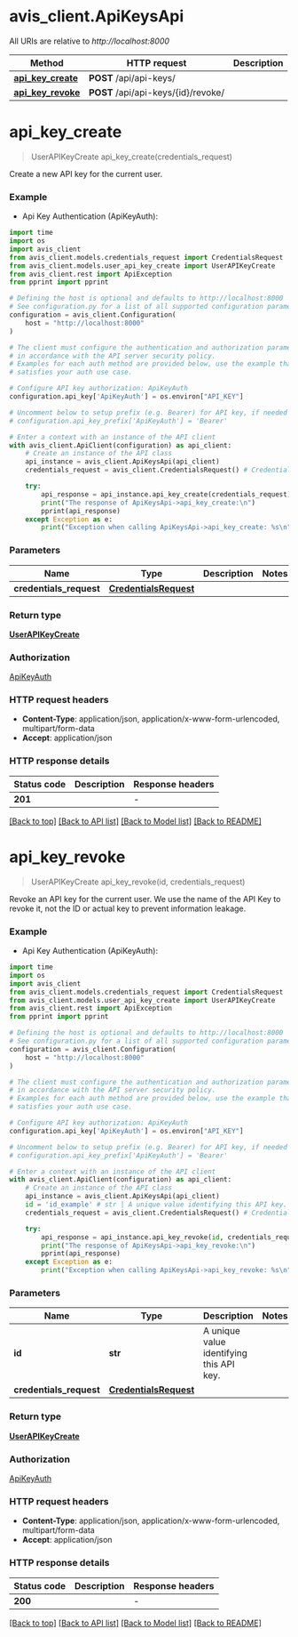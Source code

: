# avis_client.ApiKeysApi

All URIs are relative to *http://localhost:8000*

Method | HTTP request | Description
------------- | ------------- | -------------
[**api_key_create**](ApiKeysApi.md#api_key_create) | **POST** /api/api-keys/ | 
[**api_key_revoke**](ApiKeysApi.md#api_key_revoke) | **POST** /api/api-keys/{id}/revoke/ | 


# **api_key_create**
> UserAPIKeyCreate api_key_create(credentials_request)



Create a new API key for the current user.

### Example

* Api Key Authentication (ApiKeyAuth):

```python
import time
import os
import avis_client
from avis_client.models.credentials_request import CredentialsRequest
from avis_client.models.user_api_key_create import UserAPIKeyCreate
from avis_client.rest import ApiException
from pprint import pprint

# Defining the host is optional and defaults to http://localhost:8000
# See configuration.py for a list of all supported configuration parameters.
configuration = avis_client.Configuration(
    host = "http://localhost:8000"
)

# The client must configure the authentication and authorization parameters
# in accordance with the API server security policy.
# Examples for each auth method are provided below, use the example that
# satisfies your auth use case.

# Configure API key authorization: ApiKeyAuth
configuration.api_key['ApiKeyAuth'] = os.environ["API_KEY"]

# Uncomment below to setup prefix (e.g. Bearer) for API key, if needed
# configuration.api_key_prefix['ApiKeyAuth'] = 'Bearer'

# Enter a context with an instance of the API client
with avis_client.ApiClient(configuration) as api_client:
    # Create an instance of the API class
    api_instance = avis_client.ApiKeysApi(api_client)
    credentials_request = avis_client.CredentialsRequest() # CredentialsRequest | 

    try:
        api_response = api_instance.api_key_create(credentials_request)
        print("The response of ApiKeysApi->api_key_create:\n")
        pprint(api_response)
    except Exception as e:
        print("Exception when calling ApiKeysApi->api_key_create: %s\n" % e)
```



### Parameters


Name | Type | Description  | Notes
------------- | ------------- | ------------- | -------------
 **credentials_request** | [**CredentialsRequest**](CredentialsRequest.md)|  | 

### Return type

[**UserAPIKeyCreate**](UserAPIKeyCreate.md)

### Authorization

[ApiKeyAuth](../README.md#ApiKeyAuth)

### HTTP request headers

 - **Content-Type**: application/json, application/x-www-form-urlencoded, multipart/form-data
 - **Accept**: application/json

### HTTP response details

| Status code | Description | Response headers |
|-------------|-------------|------------------|
**201** |  |  -  |

[[Back to top]](#) [[Back to API list]](../README.md#documentation-for-api-endpoints) [[Back to Model list]](../README.md#documentation-for-models) [[Back to README]](../README.md)

# **api_key_revoke**
> UserAPIKeyCreate api_key_revoke(id, credentials_request)



Revoke an API key for the current user. We use the name of the API Key to revoke it, not the ID or actual key to prevent information leakage.

### Example

* Api Key Authentication (ApiKeyAuth):

```python
import time
import os
import avis_client
from avis_client.models.credentials_request import CredentialsRequest
from avis_client.models.user_api_key_create import UserAPIKeyCreate
from avis_client.rest import ApiException
from pprint import pprint

# Defining the host is optional and defaults to http://localhost:8000
# See configuration.py for a list of all supported configuration parameters.
configuration = avis_client.Configuration(
    host = "http://localhost:8000"
)

# The client must configure the authentication and authorization parameters
# in accordance with the API server security policy.
# Examples for each auth method are provided below, use the example that
# satisfies your auth use case.

# Configure API key authorization: ApiKeyAuth
configuration.api_key['ApiKeyAuth'] = os.environ["API_KEY"]

# Uncomment below to setup prefix (e.g. Bearer) for API key, if needed
# configuration.api_key_prefix['ApiKeyAuth'] = 'Bearer'

# Enter a context with an instance of the API client
with avis_client.ApiClient(configuration) as api_client:
    # Create an instance of the API class
    api_instance = avis_client.ApiKeysApi(api_client)
    id = 'id_example' # str | A unique value identifying this API key.
    credentials_request = avis_client.CredentialsRequest() # CredentialsRequest | 

    try:
        api_response = api_instance.api_key_revoke(id, credentials_request)
        print("The response of ApiKeysApi->api_key_revoke:\n")
        pprint(api_response)
    except Exception as e:
        print("Exception when calling ApiKeysApi->api_key_revoke: %s\n" % e)
```



### Parameters


Name | Type | Description  | Notes
------------- | ------------- | ------------- | -------------
 **id** | **str**| A unique value identifying this API key. | 
 **credentials_request** | [**CredentialsRequest**](CredentialsRequest.md)|  | 

### Return type

[**UserAPIKeyCreate**](UserAPIKeyCreate.md)

### Authorization

[ApiKeyAuth](../README.md#ApiKeyAuth)

### HTTP request headers

 - **Content-Type**: application/json, application/x-www-form-urlencoded, multipart/form-data
 - **Accept**: application/json

### HTTP response details

| Status code | Description | Response headers |
|-------------|-------------|------------------|
**200** |  |  -  |

[[Back to top]](#) [[Back to API list]](../README.md#documentation-for-api-endpoints) [[Back to Model list]](../README.md#documentation-for-models) [[Back to README]](../README.md)

